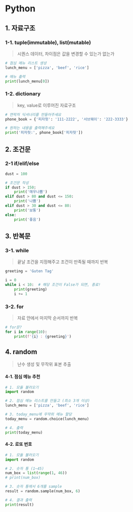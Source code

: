 # Python

## 1. 자료구조
### 1-1. tuple(immutable), list(mutable)

> 시퀀스 데이터, 차이점은 값을 변경할 수 있는가 없는가

```python
# 점심 메뉴 리스트 생성
lunch_menu = ['pizza', 'beef', 'rice']

# 메뉴 출력
print(lunch_menu[0])
```

### 1-2. dictionary

> key, value로 이루어진 자료구조

```python
# 연락처 딕셔너리를 만들어주세요
phone_book = {'피자헛': '111-2222', '서브웨이': '222-3333'}

# 원하는 내용을 출력해주세요
print('피자헛:', phone_book['피자헛'])
```




## 2. 조건문
### 2-1 if/elif/else

```python
dust = 100

# 조건문 작성
if dust > 150:
    print('매우나쁨')
elif dust > 80 and dust <= 150:
    print('나쁨')
elif dust > 30 and dust <= 80:
    print('보통')
else:
    print('좋음')
```



## 3. 반복문
### 3-1. while

> 끝날 조건을 지정해주고 조건이 만족될 때까지 반복

```python
greeting = 'Guten Tag'

i = 0
while i < 10:  # 해당 조건이 False가 되면, 종료!
    print(greeting)
    i += 1
```

### 3-2. for

> 자료 안에서 마지막 순서까지 반복

```python
# for문?
for i in range(10):
    print(f'{i} : {greeting}')
```


## 4. random

> 난수 생성 및 무작위 표본 추출

#### 4-1. 점심 메뉴 추천

```python
# 1. 모듈 불러오기
import random

# 2. 점심 메뉴 리스트를 만들고 (최소 3개 이상)
lunch_menu = ['pizza', 'beef', 'rice']

# 3. today_menu에 무작위 메뉴 할당
today_menu = random.choice(lunch_menu)

# 4. 출력
print(today_menu)
```

#### 4-2. 로또 번호 

```python
# 1. 모듈 불러오기
import random

# 2. 숫자 통 (1~45)
num_box = list(range(1, 46))
# print(num_box)

# 3. 숫자 통에서 6개를 sample
result = random.sample(num_box, 6)

# 4. 결과 출력
print(result)
```

